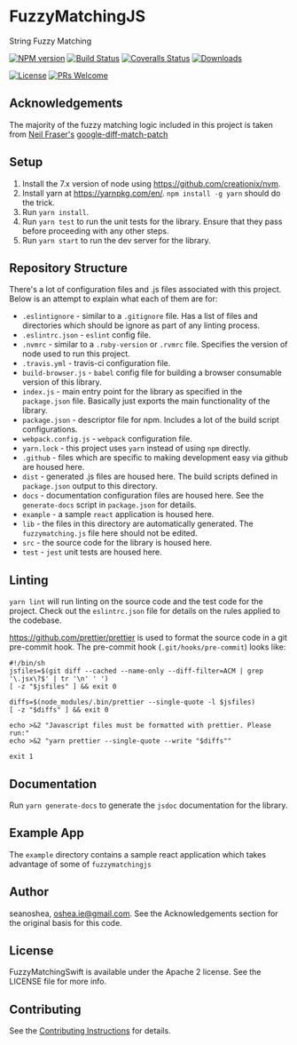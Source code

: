 # FuzzyMatchingJS
String Fuzzy Matching

[![NPM version][npm-image]][npm-url] [![Build Status][travis-image]][travis-url] [![Coveralls Status][coveralls-image]][coveralls-url] [![Downloads][downloads-image]][npm-url]

[downloads-image]: http://img.shields.io/npm/dm/fuzzymatchingjs.svg

[npm-url]: https://npmjs.org/package/fuzzymatching
[npm-image]: http://img.shields.io/npm/v/fuzzymatching.svg

[travis-url]: https://travis-ci.org/seanoshea/fuzzymatchingjs
[travis-image]: http://img.shields.io/travis/seanoshea/fuzzymatchingjs.svg

[coveralls-url]: https://coveralls.io/r/seanoshea/fuzzymatchingjs
[coveralls-image]: http://img.shields.io/coveralls/seanoshea/fuzzymatchingjs/develop.svg

[![License](https://img.shields.io/badge/License-Apache%202.0-blue.svg)](https://opensource.org/licenses/Apache-2.0)
[![PRs Welcome](https://img.shields.io/badge/prs-welcome-brightgreen.svg?style=flat-square)](http://makeapullrequest.com)

## Acknowledgements

The majority of the fuzzy matching logic included in this project is taken from [Neil Fraser's](https://neil.fraser.name/) [google-diff-match-patch](https://code.google.com/p/google-diff-match-patch/)

## Setup
1. Install the 7.x version of node using https://github.com/creationix/nvm.
2. Install yarn at https://yarnpkg.com/en/. `npm install -g yarn` should do the trick.
3. Run `yarn install`.
4. Run `yarn test` to run the unit tests for the library. Ensure that they pass before proceeding with any other steps.
5. Run `yarn start` to run the dev server for the library.

## Repository Structure
There's a lot of configuration files and .js files associated with this project. Below is an attempt to explain what each of them are for:
- `.eslintignore` - similar to a `.gitignore` file. Has a list of files and directories which should be ignore as part of any linting process.
- `.eslintrc.json` - `eslint` config file.
- `.nvmrc` - similar to a `.ruby-version` or `.rvmrc` file. Specifies the version of node used to run this project.
- `.travis.yml` - travis-ci configuration file.
- `build-browser.js` - `babel` config file for building a browser consumable version of this library.
- `index.js` - main entry point for the library as specified in the `package.json` file. Basically just exports the main functionality of the library.
- `package.json` - descriptor file for npm. Includes a lot of the build script configurations.
- `webpack.config.js` - `webpack` configuration file.
- `yarn.lock` - this project uses `yarn` instead of using `npm` directly.
- `.github` - files which are specific to making development easy via github are housed here.
- `dist` - generated .js files are housed here. The build scripts defined in `package.json` output to this directory.
- `docs` - documentation configuration files are housed here. See the `generate-docs` script in `package.json` for details.
- `example` - a sample `react` application is housed here.
- `lib` - the files in this directory are automatically generated. The `fuzzymatching.js` file here should not be edited.
- `src` - the source code for the library is housed here.
- `test` - `jest` unit tests are housed here.

## Linting
`yarn lint` will run linting on the source code and the test code for the project. Check out the `eslintrc.json` file for details on the rules applied to the codebase.

https://github.com/prettier/prettier is used to format the source code in a git pre-commit hook. The pre-commit hook (`.git/hooks/pre-commit`) looks like:
```
#!/bin/sh
jsfiles=$(git diff --cached --name-only --diff-filter=ACM | grep '\.jsx\?$' | tr '\n' ' ')
[ -z "$jsfiles" ] && exit 0

diffs=$(node_modules/.bin/prettier --single-quote -l $jsfiles)
[ -z "$diffs" ] && exit 0

echo >&2 "Javascript files must be formatted with prettier. Please run:"
echo >&2 "yarn prettier --single-quote --write "$diffs""

exit 1
```

## Documentation
Run `yarn generate-docs` to generate the `jsdoc` documentation for the library.

## Example App
The `example` directory contains a sample react application which takes advantage of some of `fuzzymatchingjs`

## Author

seanoshea, oshea.ie@gmail.com. See the Acknowledgements section for the original basis for this code.

## License

FuzzyMatchingSwift is available under the Apache 2 license. See the LICENSE file for more info.

## Contributing

See the [Contributing Instructions](.github/CONTRIBUTING.MD) for details.